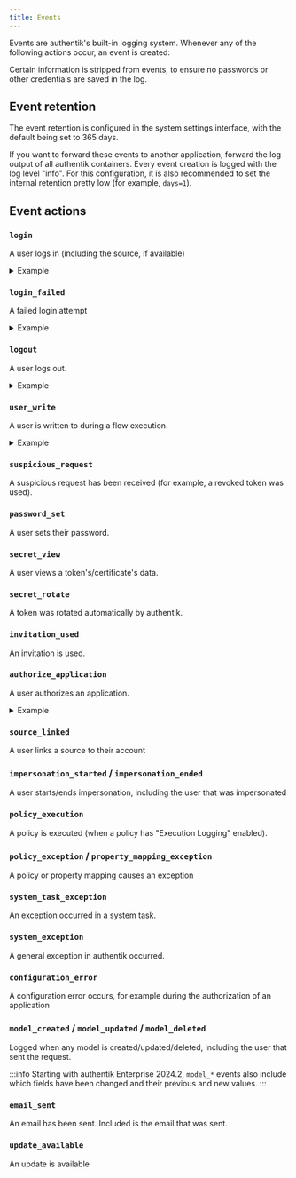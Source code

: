 ```yaml
---
title: Events
---
```


Events are authentik's built-in logging system. Whenever any of the following actions occur, an event is created:

Certain information is stripped from events, to ensure no passwords or other credentials are saved in the log.

## Event retention

The event retention is configured in the system settings interface, with the default being set to 365 days.

If you want to forward these events to another application, forward the log output of all authentik containers. Every event creation is logged with the log level "info". For this configuration, it is also recommended to set the internal retention pretty low (for example, `days=1`).

## Event actions

### `login`

A user logs in (including the source, if available)

<details>
<summary>Example</summary>

```json
{
    "pk": "f00f54e7-2b38-421f-bc78-e61f950048d6",
    "user": {
        "pk": 1,
        "email": "root@localhost",
        "username": "akadmin"
    },
    "action": "login",
    "app": "authentik.events.signals",
    "context": {
        "auth_method": "password",
        "http_request": {
            "args": {
                "query": "next=%2F"
            },
            "path": "/api/v3/flows/executor/default-authentication-flow/",
            "method": "GET"
        },
        "auth_method_args": {}
    },
    "client_ip": "::1",
    "created": "2023-02-15T15:33:42.771091Z",
    "expires": "2024-02-15T15:33:42.770425Z",
    "brand": {
        "pk": "fcba828076b94dedb2d5a6b4c5556fa1",
        "app": "authentik_brands",
        "name": "Default brand",
        "model_name": "brand"
    }
}
```

</details>

### `login_failed`

A failed login attempt

<details>
<summary>Example</summary>

```json
{
    "pk": "2779b173-eb2a-4c2b-a1a4-8283eda308d7",
    "user": {
        "pk": 2,
        "email": "",
        "username": "AnonymousUser"
    },
    "action": "login_failed",
    "app": "authentik.events.signals",
    "context": {
        "stage": {
            "pk": "7e88f4a991c442c1a1335d80f0827d7f",
            "app": "authentik_stages_password",
            "name": "default-authentication-password",
            "model_name": "passwordstage"
        },
        "password": "********************",
        "username": "akadmin",
        "http_request": {
            "args": {
                "query": "next=%2F"
            },
            "path": "/api/v3/flows/executor/default-authentication-flow/",
            "method": "POST"
        }
    },
    "client_ip": "::1",
    "created": "2023-02-15T15:32:55.319608Z",
    "expires": "2024-02-15T15:32:55.314581Z",
    "brand": {
        "pk": "fcba828076b94dedb2d5a6b4c5556fa1",
        "app": "authentik_brands",
        "name": "Default brand",
        "model_name": "brand"
    }
}
```

</details>

### `logout`

A user logs out.

<details>
<summary>Example</summary>

```json
{
    "pk": "474ffb6b-77e3-401c-b681-7d618962440f",
    "user": {
        "pk": 1,
        "email": "root@localhost",
        "username": "akadmin"
    },
    "action": "logout",
    "app": "authentik.events.signals",
    "context": {
        "http_request": {
            "args": {
                "query": ""
            },
            "path": "/api/v3/flows/executor/default-invalidation-flow/",
            "method": "GET"
        }
    },
    "client_ip": "::1",
    "created": "2023-02-15T15:39:55.976243Z",
    "expires": "2024-02-15T15:39:55.975535Z",
    "brand": {
        "pk": "fcba828076b94dedb2d5a6b4c5556fa1",
        "app": "authentik_brands",
        "name": "Default brand",
        "model_name": "brand"
    }
}
```

</details>

### `user_write`

A user is written to during a flow execution.

<details>
<summary>Example</summary>

```json
{
    "pk": "d012e8af-cb94-4fa2-9e92-961e4eebc060",
    "user": {
        "pk": 1,
        "email": "root@localhost",
        "username": "akadmin"
    },
    "action": "user_write",
    "app": "authentik.events.signals",
    "context": {
        "name": "authentik Default Admin",
        "email": "root@localhost",
        "created": false,
        "username": "akadmin",
        "attributes": {
            "settings": {
                "locale": ""
            }
        },
        "http_request": {
            "args": {
                "query": ""
            },
            "path": "/api/v3/flows/executor/default-user-settings-flow/",
            "method": "GET"
        }
    },
    "client_ip": "::1",
    "created": "2023-02-15T15:41:18.411017Z",
    "expires": "2024-02-15T15:41:18.410276Z",
    "brand": {
        "pk": "fcba828076b94dedb2d5a6b4c5556fa1",
        "app": "authentik_brands",
        "name": "Default brand",
        "model_name": "brand"
    }
}
```

</details>

### `suspicious_request`

A suspicious request has been received (for example, a revoked token was used).

### `password_set`

A user sets their password.

### `secret_view`

A user views a token's/certificate's data.

### `secret_rotate`

A token was rotated automatically by authentik.

### `invitation_used`

An invitation is used.

### `authorize_application`

A user authorizes an application.

<details>
<summary>Example</summary>

```json
{
    "pk": "f52f9eb9-dc2a-4f1e-afea-ad5af90bf680",
    "user": {
        "pk": 1,
        "email": "root@localhost",
        "username": "akadmin"
    },
    "action": "authorize_application",
    "app": "authentik.providers.oauth2.views.authorize",
    "context": {
        "asn": {
            "asn": 6805,
            "as_org": "Telefonica Germany",
            "network": "5.4.0.0/14"
        },
        "geo": {
            "lat": 42.0,
            "city": "placeholder",
            "long": 42.0,
            "country": "placeholder",
            "continent": "placeholder"
        },
        "flow": "53287faa8a644b6cb124cb602a84282f",
        "scopes": "ak_proxy profile openid email",
        "http_request": {
            "args": {
                "query": "[...]"
            },
            "path": "/api/v3/flows/executor/default-provider-authorization-implicit-consent/",
            "method": "GET"
        },
        "authorized_application": {
            "pk": "bed6a2495fdc4b2e8c3f93cb2ed7e021",
            "app": "authentik_core",
            "name": "Alertmanager",
            "model_name": "application"
        }
    },
    "client_ip": "::1",
    "created": "2023-02-15T10:02:48.615499Z",
    "expires": "2023-04-26T10:02:48.612809Z",
    "brand": {
        "pk": "10800be643d44842ab9d97cb5f898ce9",
        "app": "authentik_brands",
        "name": "Default brand",
        "model_name": "brand"
    }
}
```

</details>

### `source_linked`

A user links a source to their account

### `impersonation_started` / `impersonation_ended`

A user starts/ends impersonation, including the user that was impersonated

### `policy_execution`

A policy is executed (when a policy has "Execution Logging" enabled).

### `policy_exception` / `property_mapping_exception`

A policy or property mapping causes an exception

### `system_task_exception`

An exception occurred in a system task.

### `system_exception`

A general exception in authentik occurred.

### `configuration_error`

A configuration error occurs, for example during the authorization of an application

### `model_created` / `model_updated` / `model_deleted`

Logged when any model is created/updated/deleted, including the user that sent the request.

:::info
Starting with authentik Enterprise 2024.2, `model_*` events also include which fields have been changed and their previous and new values.
:::

### `email_sent`

An email has been sent. Included is the email that was sent.

### `update_available`

An update is available
